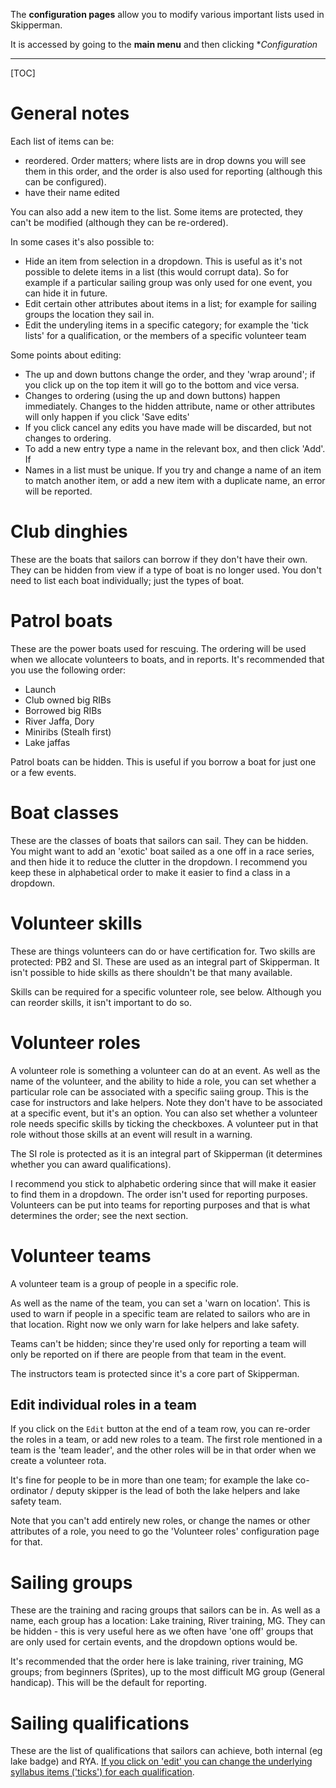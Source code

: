 The **configuration pages** allow you to modify various important lists used in Skipperman.

It is accessed by going to the **main menu** and then clicking **Configuration*
___

[TOC]

# General notes

Each list of items can be:

- reordered. Order matters; where lists are in drop downs you will see them in this order, and the order is also used for reporting (although this can be configured).
- have their name edited

You can also add a new item to the list. Some items are protected, they can't be modified (although they can be re-ordered).

In some cases it's also possible to:

- Hide an item from selection in a dropdown. This is useful as it's not possible to delete items in a list (this would corrupt data). So for example if a particular sailing group was only used for one event, you can hide it in future.
- Edit certain other attributes about items in a list; for example for sailing groups the location they sail in.
- Edit the underyling items in a specific category; for example the 'tick lists' for a qualification, or the members of a specific volunteer team

Some points about editing:

- The up and down buttons change the order, and they 'wrap around'; if you click up on the top item it will go to the bottom and vice versa.
- Changes to ordering (using the up and down buttons) happen immediately. Changes to the hidden attribute, name or other attributes will only happen if you click 'Save edits'
- If you click cancel any edits you have made will be discarded, but not changes to ordering.
- To add a new entry type a name in the relevant box, and then click 'Add'. If 
- Names in a list must be unique. If you try and change a name of an item to match another item, or add a new item with a duplicate name, an error will be reported.

# Club dinghies

These are the boats that sailors can borrow if they don't have their own. They can be hidden from view if a type of boat is no longer used. You don't need to list each boat individually; just the types of boat.

# Patrol boats

These are the power boats used for rescuing. The ordering will be used when we allocate volunteers to boats, and in reports. It's recommended that you use the following order:

- Launch
- Club owned big RIBs
- Borrowed big RIBs
- River Jaffa, Dory
- Miniribs (Stealh first)
- Lake jaffas

Patrol boats can be hidden. This is useful if you borrow a boat for just one or a few events.

# Boat classes

These are the classes of boats that sailors can sail. They can be hidden. You might want to add an 'exotic' boat sailed as a one off in a race series, and then hide it to reduce the clutter in the dropdown. I recommend you keep these in alphabetical order to make it easier to find a class in a dropdown.

# Volunteer skills

These are things volunteers can do or have certification for. Two skills are protected: PB2 and SI. These are used as an integral part of Skipperman. It isn't possible to hide skills as there shouldn't be that many available.

Skills can be required for a specific volunteer role, see below. Although you can reorder skills, it isn't important to do so.


# Volunteer roles

A volunteer role is something a volunteer can do at an event. As well as the name of the volunteer, and the ability to hide a role, you can set whether a particular role can be associated with a specific saiing group. This is the case for instructors and lake helpers. Note they don't have to be associated at a specific event, but it's an option. You can also set whether a volunteer role needs specific skills by ticking the checkboxes. A volunteer put in that role without those skills at an event will result in a warning.

The SI role is protected as it is an integral part of Skipperman (it determines whether you can award qualifications).

I recommend you stick to alphabetic ordering since that will make it easier to find them in a dropdown. The order isn't used for reporting purposes. Volunteers can be put into teams for reporting purposes and that is what determines the order; see the next section.

# Volunteer teams

A volunteer team is a group of people in a specific role.

As well as the name of the team, you can set a 'warn on location'. This is used to warn if people in a specific team are related to sailors who are in that location. Right now we only warn for lake helpers and lake safety. 

Teams can't be hidden; since they're used only for reporting a team will only be reported on if there are people from that team in the event.

The instructors team is protected since it's a core part of Skipperman.

## Edit individual roles in a team

If you click on the `Edit` button at the end of a team row, you can re-order the roles in a team, or add new roles to a team. The first role mentioned in a team is the 'team leader', and the other roles will be in that order when we create a volunteer rota. 

It's fine for people to be in more than one team; for example the lake co-ordinator / deputy skipper is the lead of both the lake helpers and lake safety team. 

Note that you can't add entirely new roles, or change the names or other attributes of a role, you need to go the 'Volunteer roles' configuration page for that.


# Sailing groups

These are the training and racing groups that sailors can be in. As well as a name, each group has a location: Lake training, River training, MG. They can be hidden - this is very useful here as we often have 'one off' groups that are only used for certain events, and the dropdown options would be.

It's recommended that the order here is lake training, river training, MG groups; from beginners (Sprites), up to the most difficult MG group (General handicap). This will be the default for reporting.

# Sailing qualifications

These are the list of qualifications that sailors can achieve, both internal (eg lake badge) and RYA. [If you click on 'edit' you can change the underlying syllabus items ('ticks') for each qualification](edit_qualification_tick_help.md).

